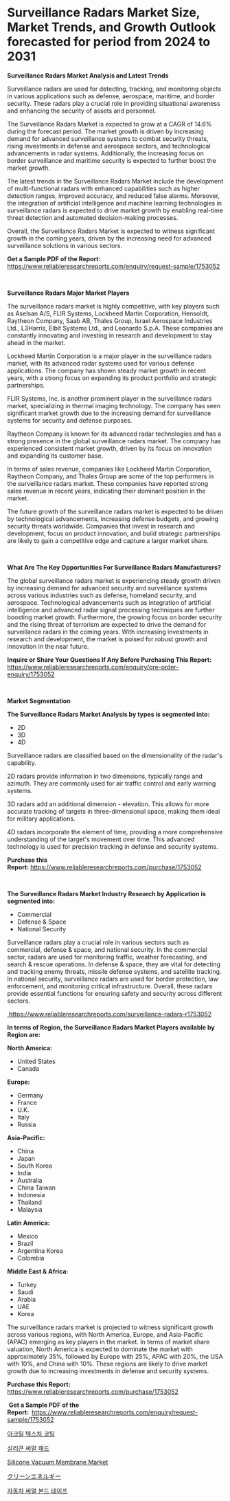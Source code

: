 <p><h1>Surveillance Radars Market Size, Market Trends, and Growth Outlook forecasted for period from 2024 to 2031</h1></p><p><strong>Surveillance Radars Market Analysis and Latest Trends</strong></p>
<p><p>Surveillance radars are used for detecting, tracking, and monitoring objects in various applications such as defense, aerospace, maritime, and border security. These radars play a crucial role in providing situational awareness and enhancing the security of assets and personnel.</p><p>The Surveillance Radars Market is expected to grow at a CAGR of 14.6% during the forecast period. The market growth is driven by increasing demand for advanced surveillance systems to combat security threats, rising investments in defense and aerospace sectors, and technological advancements in radar systems. Additionally, the increasing focus on border surveillance and maritime security is expected to further boost the market growth.</p><p>The latest trends in the Surveillance Radars Market include the development of multi-functional radars with enhanced capabilities such as higher detection ranges, improved accuracy, and reduced false alarms. Moreover, the integration of artificial intelligence and machine learning technologies in surveillance radars is expected to drive market growth by enabling real-time threat detection and automated decision-making processes.</p><p>Overall, the Surveillance Radars Market is expected to witness significant growth in the coming years, driven by the increasing need for advanced surveillance solutions in various sectors.</p></p>
<p><strong>Get a Sample PDF of the Report:&nbsp;</strong> <a href="https://www.reliableresearchreports.com/enquiry/request-sample/1753052">https://www.reliableresearchreports.com/enquiry/request-sample/1753052</a></p>
<p>&nbsp;</p>
<p><strong>Surveillance Radars Major Market Players</strong></p>
<p><p>The surveillance radars market is highly competitive, with key players such as Aselsan A/S, FLIR Systems, Lockheed Martin Corporation, Hensoldt, Raytheon Company, Saab AB, Thales Group, Israel Aerospace Industries Ltd., L3Harris, Elbit Systems Ltd., and Leonardo S.p.A. These companies are constantly innovating and investing in research and development to stay ahead in the market.</p><p>Lockheed Martin Corporation is a major player in the surveillance radars market, with its advanced radar systems used for various defense applications. The company has shown steady market growth in recent years, with a strong focus on expanding its product portfolio and strategic partnerships.</p><p>FLIR Systems, Inc. is another prominent player in the surveillance radars market, specializing in thermal imaging technology. The company has seen significant market growth due to the increasing demand for surveillance systems for security and defense purposes.</p><p>Raytheon Company is known for its advanced radar technologies and has a strong presence in the global surveillance radars market. The company has experienced consistent market growth, driven by its focus on innovation and expanding its customer base.</p><p>In terms of sales revenue, companies like Lockheed Martin Corporation, Raytheon Company, and Thales Group are some of the top performers in the surveillance radars market. These companies have reported strong sales revenue in recent years, indicating their dominant position in the market.</p><p>The future growth of the surveillance radars market is expected to be driven by technological advancements, increasing defense budgets, and growing security threats worldwide. Companies that invest in research and development, focus on product innovation, and build strategic partnerships are likely to gain a competitive edge and capture a larger market share.</p></p>
<p>&nbsp;</p>
<p><strong>What Are The Key Opportunities For Surveillance Radars Manufacturers?</strong></p>
<p><p>The global surveillance radars market is experiencing steady growth driven by increasing demand for advanced security and surveillance systems across various industries such as defense, homeland security, and aerospace. Technological advancements such as integration of artificial intelligence and advanced radar signal processing techniques are further boosting market growth. Furthermore, the growing focus on border security and the rising threat of terrorism are expected to drive the demand for surveillance radars in the coming years. With increasing investments in research and development, the market is poised for robust growth and innovation in the near future.</p></p>
<p><strong>Inquire or Share Your Questions If Any Before Purchasing This Report:</strong> <a href="https://www.reliableresearchreports.com/enquiry/pre-order-enquiry/1753052">https://www.reliableresearchreports.com/enquiry/pre-order-enquiry/1753052</a></p>
<p>&nbsp;</p>
<p><strong>Market Segmentation</strong></p>
<p><strong>The Surveillance Radars Market Analysis by types is segmented into:</strong></p>
<p><ul><li>2D</li><li>3D</li><li>4D</li></ul></p>
<p><p>Surveillance radars are classified based on the dimensionality of the radar's capability. </p><p>2D radars provide information in two dimensions, typically range and azimuth. They are commonly used for air traffic control and early warning systems.</p><p>3D radars add an additional dimension - elevation. This allows for more accurate tracking of targets in three-dimensional space, making them ideal for military applications.</p><p>4D radars incorporate the element of time, providing a more comprehensive understanding of the target's movement over time. This advanced technology is used for precision tracking in defense and security systems.</p></p>
<p><strong>Purchase this Report:&nbsp;</strong><a href="https://www.reliableresearchreports.com/purchase/1753052">https://www.reliableresearchreports.com/purchase/1753052</a></p>
<p>&nbsp;</p>
<p><strong>The Surveillance Radars Market Industry Research by Application is segmented into:</strong></p>
<p><ul><li>Commercial</li><li>Defense & Space</li><li>National Security</li></ul></p>
<p><p>Surveillance radars play a crucial role in various sectors such as commercial, defense & space, and national security. In the commercial sector, radars are used for monitoring traffic, weather forecasting, and search & rescue operations. In defense & space, they are vital for detecting and tracking enemy threats, missile defense systems, and satellite tracking. In national security, surveillance radars are used for border protection, law enforcement, and monitoring critical infrastructure. Overall, these radars provide essential functions for ensuring safety and security across different sectors.</p></p>
<p><a href="https://www.reliableresearchreports.com/surveillance-radars-r1753052">&nbsp;https://www.reliableresearchreports.com/surveillance-radars-r1753052</a></p>
<p><strong>In terms of Region, the Surveillance Radars Market Players available by Region are:</strong></p>
<p>
    <p> <strong> North America: </strong>
        <ul>
            <li>United States</li>
            <li>Canada</li>
        </ul>
        </p> 
    <p> <strong> Europe: </strong>
        <ul>
            <li>Germany</li>
            <li>France</li>
            <li>U.K.</li>
            <li>Italy</li>
            <li>Russia</li>
        </ul>
        </p> 
    <p> <strong> Asia-Pacific: </strong>
        <ul>
            <li>China</li>
            <li>Japan</li>
            <li>South Korea</li>
            <li>India</li>
            <li>Australia</li>
            <li>China Taiwan</li>
            <li>Indonesia</li>
            <li>Thailand</li>
            <li>Malaysia</li>
        </ul>
        </p> 
    <p> <strong> Latin America: </strong>
        <ul>
            <li>Mexico</li>
            <li>Brazil</li>
            <li>Argentina Korea</li>
            <li>Colombia</li>
        </ul>
        </p> 
    <p> <strong> Middle East & Africa: </strong>
        <ul>
            <li>Turkey</li>
            <li>Saudi</li>
            <li>Arabia</li>
            <li>UAE</li>
            <li>Korea</li>
        </ul>
    </p>
    </p>
<p><p>The surveillance radars market is projected to witness significant growth across various regions, with North America, Europe, and Asia-Pacific (APAC) emerging as key players in the market. In terms of market share valuation, North America is expected to dominate the market with approximately 35%, followed by Europe with 25%, APAC with 20%, the USA with 10%, and China with 10%. These regions are likely to drive market growth due to increasing investments in defense and security systems.</p></p>
<p><strong>Purchase this Report: </strong><a href="https://www.reliableresearchreports.com/purchase/1753052">https://www.reliableresearchreports.com/purchase/1753052</a></p>
<p>&nbsp;<strong>Get a Sample PDF of the Report:&nbsp;&nbsp;</strong><a href="https://www.reliableresearchreports.com/enquiry/request-sample/1753052">https://www.reliableresearchreports.com/enquiry/request-sample/1753052</a></p>
<p><strong></strong></p>
<p><p><a href="https://medium.com/@josefarice/%EC%95%84%ED%81%AC%EB%A6%B4-%EC%A7%88%EA%B0%90-%EC%BD%94%ED%8C%85-%EC%8B%9C%EC%9E%A5-%EB%B3%B4%EA%B3%A0%EC%84%9C%EB%8A%94-%EC%9D%B4-%EC%8B%9C%EC%9E%A5%EC%9D%98-%EC%B5%9C%EC%8B%A0-%ED%8A%B8%EB%A0%8C%EB%93%9C-%EB%B0%8F-%EC%84%B1%EC%9E%A5-%EA%B8%B0%ED%9A%8C%EB%A5%BC-%EB%B3%B4%EC%97%AC%EC%A4%8D%EB%8B%88%EB%8B%A4-ac9fce0083a4">아크릴 텍스처 코팅</a></p><p><a href="https://medium.com/@joeyjohns20/%EC%8B%A4%EB%A6%AC%EC%BD%98-%EC%97%B4%ED%8C%A8%EB%93%9C-%EC%8B%9C%EC%9E%A5-%EA%B7%9C%EB%AA%A8-%EB%B0%8F-%EC%8B%9C%EC%9E%A5-%EB%8F%99%ED%96%A5-%EC%99%84%EC%A0%84%ED%95%9C-%EC%82%B0%EC%97%85-%EA%B0%9C%EC%9A%94-2024%EB%85%84%EB%B6%80%ED%84%B0-2031%EB%85%84%EA%B9%8C%EC%A7%80-19584318bb65">실리콘 써멀 패드</a></p><p><a href="https://issuu.com/reportprime-2/docs/silicone-vacuum-membrane-market-size-2030.pptx">Silicone Vacuum Membrane Market</a></p><p><a href="https://medium.com/@byroalenzuela76845/%E3%82%AF%E3%83%AA%E3%83%BC%E3%83%B3%E3%82%A8%E3%83%8D%E3%83%AB%E3%82%AE%E3%83%BC%E5%B8%82%E5%A0%B4%E3%81%AF-%E5%B8%82%E5%A0%B4%E3%82%B7%E3%82%A7%E3%82%A2-%E5%B8%82%E5%A0%B4%E3%83%88%E3%83%AC%E3%83%B3%E3%83%89-%E5%B8%82%E5%A0%B4%E6%88%90%E9%95%B7%E3%81%AB%E9%96%A2%E3%81%99%E3%82%8B%E6%83%85%E5%A0%B1%E3%82%92%E6%8F%90%E4%BE%9B%E3%81%97%E3%81%BE%E3%81%99-87f815c9bef6">クリーンエネルギー</a></p><p><a href="https://github.com/iansanftyord09878/Market-Research-Report-List-1/blob/main/549074230141.md">자동차 써멀 본드 테이프</a></p></p>